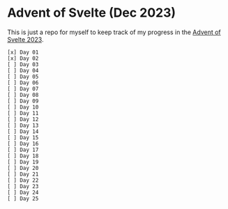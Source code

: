 # Advent of Svelte (Dec 2023)

This is just a repo for myself to keep track of my progress in the [Advent of Svelte 2023](https://advent.sveltesociety.dev/).

```
[x] Day 01
[x] Day 02
[ ] Day 03
[ ] Day 04
[ ] Day 05
[ ] Day 06
[ ] Day 07
[ ] Day 08
[ ] Day 09
[ ] Day 10
[ ] Day 11
[ ] Day 12
[ ] Day 13
[ ] Day 14
[ ] Day 15
[ ] Day 16
[ ] Day 17
[ ] Day 18
[ ] Day 19
[ ] Day 20
[ ] Day 21
[ ] Day 22
[ ] Day 23
[ ] Day 24
[ ] Day 25
```
